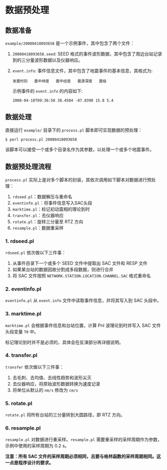 # 数据预处理

## 数据准备

`example/20080418093658` 是一个示例事件，其中包含了两个文件：

1.  `20080418093658.seed`:  SEED 格式的事件波形数据，其中包含了周边台站记录到的三分量波形数据以及仪器响应。
2.  `event.info`: 事件信息文件，其中包含了地震事件的基本信息，其格式为:

        发震时刻   震中纬度   震中经度   震源深度   震级

    示例事件的 `event.info` 的内容如下:

        2008-04-18T09:36:58 38.4584 -87.8398 15.8 5.4

## 数据处理

直接运行 `example/` 目录下的 `process.pl` 脚本即可实现数据的预处理：

    $ perl process.pl 20080418093658

该脚本可以接受一个或多个目录名作为其参数，以处理一个或多个地震事件。

## 数据预处理流程

`process.pl` 实际上是对多个脚本的封装，其依次调用如下脚本对数据进行预处理：

1.  `rdseed.pl`：数据解压与重命名
2.  `eventinfo.pl`：将事件信息写入SAC头段
3.  `marktime.pl`：标记初动震相的理论到时
4.  `transfer.pl`：去仪器响应
5.  `rotate.pl`：旋转三分量至 RTZ 方向
6.  `resample.pl`：数据重采样

### 1. rdseed.pl

`rdseed.pl` 依次做以下三件事：

1.  从事件目录下一个或多个 SEED 文件中提取出 SAC 文件和 RESP 文件
2.  如果某台站的数据因故分割成多段数据，则进行合并
3.  将 SAC 文件按照 `NETWORK.STATION.LOCATION.CHANNEL.SAC` 格式重命名

### 2. eventinfo.pl

`eventinfo.pl` 从 `event.info` 文件中读取事件信息，并将其写入到 SAC 头段中。

### 3. marktime.pl

`marktime.pl` 会根据事件信息和台站位置，计算 Pnl 波理论到时并写入 SAC 文件头段变量 `T0` 中。

标记理论到时并不是必须的，具体会在反演部分再详细说明。

### 4. transfer.pl

`transfer` 依次做以下三件事：

1. 去毛刺、去均值、去线性趋势和波形尖灭
2. 去仪器响应，将原始波形数据转换为速度记录
3. 将单位从默认的 `nm/s` 修改为 `cm/s`

### 5. rotate.pl

`rotate.pl` 将所有台站的三分量转到大圆路径，即 RTZ 方向。

### 6. resample.pl

`resample.pl` 对数据进行重采样。`resample.pl` 需要重采样的采样周期作为参数，示例中使用的采样周期为 0.2 s。

**注意：所有 SAC 文件的采样周期必须相同，且要与格林函数的采样周期相同。这一点是程序设计的要求。**
